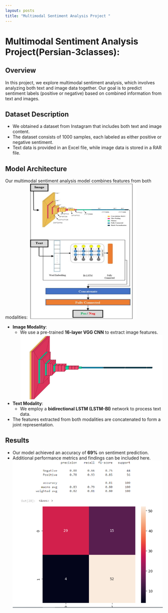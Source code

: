 ```yaml
---
layout: posts
title: "Multimodal Sentiment Analysis Project "
---
```

# Multimodal Sentiment Analysis Project(Persian-3classes):

## Overview
In this project, we explore multimodal sentiment analysis, which involves analyzing both text and image data together. Our goal is to predict sentiment labels (positive or negative) based on combined information from text and images.

## Dataset Description
- We obtained a dataset from Instagram that includes both text and image content.
- The dataset consists of 1000 samples, each labeled as either positive or negative sentiment.
- Text data is provided in an Excel file, while image data is stored in a RAR file.

## Model Architecture
Our multimodal sentiment analysis model combines features from both modalities:
![Model](../assets/images/Model.png)

- **Image Modality**:
    - We use a pre-trained **16-layer VGG CNN** to extract image features.
     ![PretrainedVgg](../assets/images/PretrainedVgg.png)
- **Text Modality**:
    - We employ a **bidirectional LSTM (LSTM-BI)** network to process text data.
- The features extracted from both modalities are concatenated to form a joint representation.

## Results
- Our model achieved an accuracy of **69%** on sentiment prediction.
- Additional performance metrics and findings can be included here.
  ![othermetrics](../assets/images/othermetrics.png)


